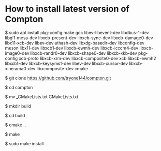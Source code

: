 # How to install latest version of Compton

$ sudo apt install pkg-config make gcc libev-libevent-dev libdbus-1-dev libgl1-mesa-dev  libxcb-present-dev libxcb-sync-dev libxcb-damage0-dev libx11-xcb-dev libev-dev uthash-dev libxdg-basedir-dev libconfig-dev meson libx11-dev libxcb1-dev libxcb-ewmh-dev libxcb-icccm4-dev libxcb-image0-dev libxcb-randr0-dev libxcb-shape0-dev libxcb-xkb-dev pkg-config xcb-proto libxcb-xrm-dev libxcb-composite0-dev xcb libxcb-ewmh2 libxcb1-dev libxcb-keysyms1-dev libev-dev libxcb-cursor-dev libxcb-xinerama0-dev libxcomposite-dev cmake

$ git clone https://github.com/tryone144/compton.git

$ cd compton

$ mv _CMakeLists.txt CMakeLists.txt

$ mkdir build

$ cd build

$ cmake ..

$ make

$ sudo make install
